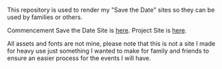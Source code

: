 This repository is used to render my "Save the Date" sites so they can be used by families or others.

Commencement Save the Date Site is [here](https://html-preview.github.io/?url=https://github.com/Olefincode/savethedate_site/main/Commencement%20Site/home_page.html).
Project Site is [here](https://Olefincode.github.io/project_site/site_project/index.html).

All assets and fonts are not mine, please note that this is not a site I made for heavy use just something I wanted to make for family and friends to ensure an easier process for the events I will have.

